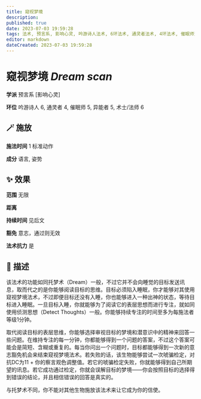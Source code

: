 ```yaml
---
title: 窥视梦境
description: 
published: true
date: 2023-07-03 19:59:28
tags: 法术, 预言系, 影响心灵, 吟游诗人法术, 6环法术, 通灵者法术, 4环法术, 催眠师法术, 5环法术, 异能者法术, 术士/法师法术
editor: markdown
dateCreated: 2023-07-03 19:59:28
---
```


# **窥视梦境** *Dream scan*

**学派** 预言系 \[影响心灵\] 

**环位** 吟游诗人 6, 通灵者 4, 催眠师 5, 异能者 5, 术士/法师 6

## 🪄 施放

**施法时间** 1 标准动作

**成分** 语言, 姿势

## ✨ 效果  

**范围** 无限

**距离**   

**持续时间** 见后文 

**豁免** 意志，通过则无效

**法术抗力** 是

## 📖 描述

该法术的功能如同托梦术（Dream）一般，不过它并不会向睡觉的目标发送讯息，取而代之的是你能够阅读目标的思维。目标必须陷入睡眠，你才能够对其使用窥视梦境法术，不过即便目标还没有入睡，你也能够进入一种出神的状态，等待目标进入睡眠。一旦目标入睡，你就能够为了阅读它的表层思想而进行专注，就如同使用侦测思想（Detect Thoughts）一般。你能够持续专注的时间至多为每施法者等级1分钟。

取代阅读目标的表层思维，你能够选择审视目标的梦境和潜意识中的精神来回答一些问题。在维持专注的每一分钟，你都能够得到一个问题的答案，不过这个答案可能会是简短、含糊或重复的。每当你问出一个问题时，目标都能够得到一次新的意志豁免机会来结束窥视梦境法术。若失败的话，该生物能够尝试一次唬骗检定，对抗DC为11 + 你的察言观色调整值。若它的唬骗检定失败，你就能够得到自己所期望的讯息。若它成功通过检定，你就会误解目标的梦境——你会按照目标的选择得到错误的结论，并且相信错误的回答是真实的。

与托梦术不同，你不能对其他生物施放该法术来让它成为你的信使。
    